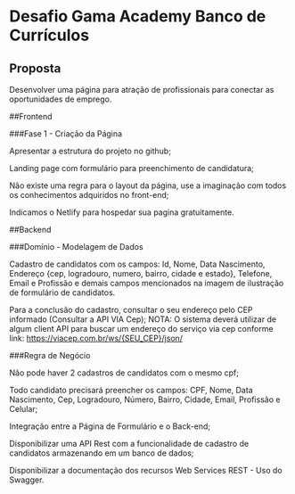 # Desafio Gama Academy Banco de Currículos


## Proposta
Desenvolver uma página para atração de profissionais para conectar as oportunidades de emprego.

##Frontend

###Fase 1 - Criação da Página

Apresentar a estrutura do projeto no github;

Landing page com formulário para preenchimento de candidatura;

Não existe uma regra para o layout da página, use a imaginação com todos os conhecimentos adquiridos no front-end;

Indicamos o Netlify para hospedar sua pagina gratuitamente.


##Backend

###Domínio - Modelagem de Dados

Cadastro de candidatos com os campos: Id, Nome, Data Nascimento, Endereço {cep, logradouro, numero, bairro, cidade e estado}, Telefone, Email e Profissão e demais campos mencionados na imagem de ilustração de formulário de candidatos.
 
Para a conclusão do cadastro, consultar o seu endereço pelo CEP informado (Consultar a API VIA Cep);
NOTA: O sistema deverá utilizar de algum client API para buscar um endereço do serviço via cep conforme link: https://viacep.com.br/ws/{SEU_CEP}/json/

###Regra de Negócio

Não pode haver 2 cadastros de candidatos com o mesmo cpf;

Todo candidato precisará preencher os campos: CPF, Nome, Data Nascimento, Cep, Logradouro, Número, Bairro, Cidade, Email, Profissão e Celular;

Integração entre a Página de Formulário e o Back-end;

Disponibilizar uma API Rest com a funcionalidade de cadastro de candidatos armazenando em um banco de dados;

Disponibilizar a documentação dos recursos Web Services REST - Uso do Swagger.
